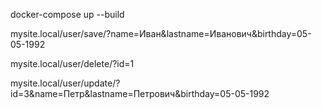docker-compose up --build

mysite.local/user/save/?name=Иван&lastname=Иванович&birthday=05-05-1992

mysite.local/user/delete/?id=1

mysite.local/user/update/?id=3&name=Петр&lastname=Петрович&birthday=05-05-1992
